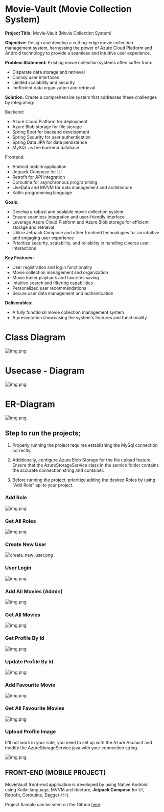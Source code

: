 # **Movie-Vault (Movie Collection System)**

**Project Title:** Movie-Vault (Movie Collection System)

**Objective:** Design and develop a cutting-edge movie collection management system, harnessing the power of Azure Cloud Platform and Android technology to provide a seamless and intuitive user experience.

**Problem Statement:** Existing movie collection systems often suffer from:
* Disparate data storage and retrieval
* Clumsy user interfaces
* Limited scalability and security
* Inefficient data organization and retrieval

**Solution:** Create a comprehensive system that addresses these challenges by integrating:

Backend:
* Azure Cloud Platform for deployment
* Azure Blob storage for file storage
* Spring Boot for backend development
* Spring Security for user authentication
* Spring Data JPA for data persistence
* MySQL as the backend database

Frontend:
* Android mobile application
* Jetpack Compose for UI
* Retrofit for API integration
* Coroutine for asynchronous programming
* LiveData and MVVM for data management and architecture
* Kotlin programming language

**Goals:**
* Develop a robust and scalable movie collection system
* Ensure seamless integration and user-friendly interface
* Leverage Azure Cloud Platform and Azure Blob storage for efficient storage and retrieval
* Utilize Jetpack Compose and other frontend technologies for an intuitive and engaging user experience
* Prioritize security, scalability, and reliability in handling diverse user interactions

**Key Features:**
* User registration and login functionality
* Movie collection management and organization
* Movie trailer playback and favorites saving
* Intuitive search and filtering capabilities
* Personalized user recommendations
* Secure user data management and authentication

**Deliverables:**
* A fully functional movie collection management system
* A presentation showcasing the system's features and functionality


# **Class Diagram**

![img.png](screen/class_diagram.png)



# **Usecase - Diagram**

![img.png](screen/use_case_diagram.png)



# **ER-Diagram**

![img.png](screen/ER-diagram.png)


## **Step to run the projects;**

1. Properly running the project requires establishing the MySql connection correctly.

2. Additionally, configure Azure Blob Storage for the file upload feature. Ensure that the AzureStorageService class in the service folder contains the accurate connection string and container.

3. Before running the project, prioritize adding the desired Roles by using "Add Role" api to your project.



### **Add Role**

![img.png](add_role.png)

### **Get All Roles**

![img.png](screen/get_all_role.png)


### **Create New User**

![create_new_user.png](screen/create_new_user.png)


### **User Login**

![img.png](screen/user_login.png)


### **Add All Movies (Admin)**

![img.png](screen/add_all_movies.png)

### **Get All Movies**

![img.png](screen/get_all_movies.png)


### **Get Profile By Id**

![img.png](screen/get_profile_by_id.png)

### **Update Profile By Id**

![img.png](screen/update_profile.png)

### **Add Favourite Movie**

![img.png](screen/add_favourite_movie.png)

### **Get All Favourite Movies**

![img.png](screen/get_all_favourite_movie.png)

### **Upload Profile Image**

It'll not work in your side, you need to set up with the Azure Account and modify the AzureStorageService.java with your connection string.

![img.png](screen/upload_profile_image.png)



## FRONT-END (MOBILE PROJECT)

MovieVault front-end application is developed by using Native Android using Kotlin language, MVVM architecture, **Jetpack Compose** for UI, Retrofit, Coroutine, Dagger-Hilt.

Project Sample can be seen on the Github [here](https://github.com/ksmaprince/MovieValut).
